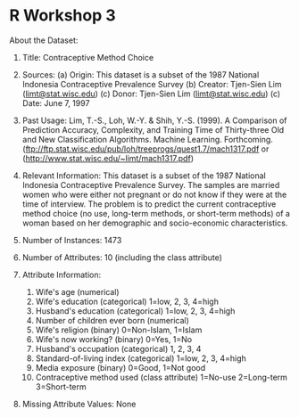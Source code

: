 # R Workshop 3
About the Dataset:
1. Title: Contraceptive Method Choice

2. Sources:
   (a) Origin:  This dataset is a subset of the 1987 National Indonesia
                Contraceptive Prevalence Survey
   (b) Creator: Tjen-Sien Lim (limt@stat.wisc.edu)
   (c) Donor:   Tjen-Sien Lim (limt@stat.wisc.edu)
   (c) Date:    June 7, 1997

3. Past Usage:
   Lim, T.-S., Loh, W.-Y. & Shih, Y.-S. (1999). A Comparison of
   Prediction Accuracy, Complexity, and Training Time of Thirty-three
   Old and New Classification Algorithms. Machine Learning. Forthcoming.
   (ftp://ftp.stat.wisc.edu/pub/loh/treeprogs/quest1.7/mach1317.pdf or
   (http://www.stat.wisc.edu/~limt/mach1317.pdf)

4. Relevant Information:
   This dataset is a subset of the 1987 National Indonesia Contraceptive
   Prevalence Survey. The samples are married women who were either not 
   pregnant or do not know if they were at the time of interview. The 
   problem is to predict the current contraceptive method choice 
   (no use, long-term methods, or short-term methods) of a woman based 
   on her demographic and socio-economic characteristics.

5. Number of Instances: 1473

6. Number of Attributes: 10 (including the class attribute)

7. Attribute Information:

   1. Wife's age                     (numerical)
   2. Wife's education               (categorical)      1=low, 2, 3, 4=high
   3. Husband's education            (categorical)      1=low, 2, 3, 4=high
   4. Number of children ever born   (numerical)
   5. Wife's religion                (binary)           0=Non-Islam, 1=Islam
   6. Wife's now working?            (binary)           0=Yes, 1=No
   7. Husband's occupation           (categorical)      1, 2, 3, 4
   8. Standard-of-living index       (categorical)      1=low, 2, 3, 4=high
   9. Media exposure                 (binary)           0=Good, 1=Not good
   10. Contraceptive method used     (class attribute)  1=No-use 
                                                        2=Long-term
                                                        3=Short-term

8. Missing Attribute Values: None
